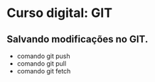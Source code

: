 # Curso digital: GIT


## Salvando modificações no GIT.

* comando git push
* comando git pull
* comando git fetch